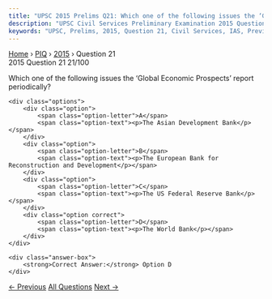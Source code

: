 ```yaml
---
title: "UPSC 2015 Prelims Q21: Which one of the following issues the ‘Global Economic Prosp..."
description: "UPSC Civil Services Preliminary Examination 2015 Question 21 with options and answer"
keywords: "UPSC, Prelims, 2015, Question 21, Civil Services, IAS, Previous Year Questions"
---
```


<nav class="breadcrumb">
    <a href="../../">Home</a>
    <span>›</span>
    <a href="../">PIQ</a>
    <span>›</span>
    <a href="./">2015</a>
    <span>›</span>
    <span>Question 21</span>
</nav>

<div class="question-header">
    <div class="question-meta">
        <span class="year-badge">2015</span>
        <span class="question-number">Question 21</span>
        <span class="progress">21/100</span>
    </div>
    <div class="progress-bar">
        <div class="progress-fill" style="width: 21.0%"></div>
    </div>
</div>

<div class="question-content">
    <div class="question-text">
        <p>Which one of the following issues the ‘Global Economic Prospects’ report<br />
periodically?</p>
    </div>
    
    <div class="options">
        <div class="option">
            <span class="option-letter">A</span>
            <span class="option-text"><p>The Asian Development Bank</p></span>
        </div>
        <div class="option">
            <span class="option-letter">B</span>
            <span class="option-text"><p>The European Bank for Reconstruction and Development</p></span>
        </div>
        <div class="option">
            <span class="option-letter">C</span>
            <span class="option-text"><p>The US Federal Reserve Bank</p></span>
        </div>
        <div class="option correct">
            <span class="option-letter">D</span>
            <span class="option-text"><p>The World Bank</p></span>
        </div>
    </div>

    <div class="answer-box">
        <strong>Correct Answer:</strong> Option D
    </div>
</div>

<div class="question-nav">
    <a href="../q020-who-of-the-following-waswere-economic-criticcritic/" class="nav-btn prev">← Previous</a>
    <a href="../" class="nav-btn center">All Questions</a>
    <a href="../q022-when-the-reserve-bank-of-india-reduces-the-statuto/" class="nav-btn next">Next →</a>
</div>
